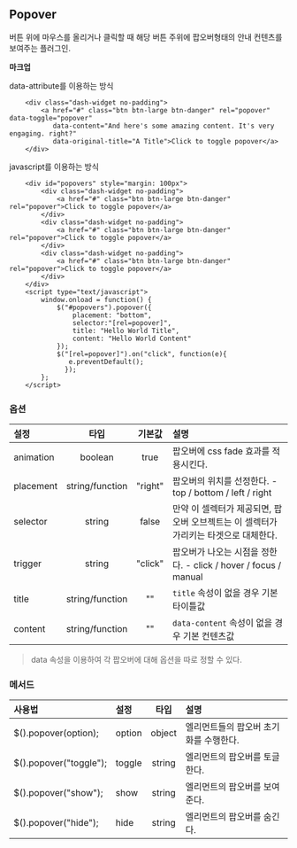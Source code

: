 <!--
layout: 'post'
section: 'Cornerstone Framework'
title: '팝오버'
outline: '버튼 위에 마우스를 올리거나 클릭할 때 해당 버튼 주위에 팝오버형태의 안내 컨텐츠를 보여주는 플러그인. data-attribute를 이용하는 방식. javascript를 이용하는 방식...'
date: '2012-11-16'
tagstr: 'widget'
order: '[4, 3, 6]'
thumbnail: '4.3.06.pop_over.png'
-->

## Popover
버튼 위에 마우스를 올리거나 클릭할 때 해당 버튼 주위에 팝오버형태의 안내 컨텐츠를 보여주는 플러그인.

__마크업__

data-attribute를 이용하는 방식


``` cm
    <div class="dash-widget no-padding">
        <a href="#" class="btn btn-large btn-danger" rel="popover" data-toggle="popover"
           data-content="And here's some amazing content. It's very engaging. right?"
           data-original-title="A Title">Click to toggle popover</a>
    </div>
```

javascript를 이용하는 방식

``` cm
    <div id="popovers" style="margin: 100px">
        <div class="dash-widget no-padding">
            <a href="#" class="btn btn-large btn-danger" rel="popover">Click to toggle popover</a>
        </div>
        <div class="dash-widget no-padding">
            <a href="#" class="btn btn-large btn-danger" rel="popover">Click to toggle popover</a>
        </div>
        <div class="dash-widget no-padding">
            <a href="#" class="btn btn-large btn-danger" rel="popover">Click to toggle popover</a>
        </div>
    </div>
    <script type="text/javascript">
	    window.onload = function() {
            $("#popovers").popover({
                placement: "bottom",
                selector:"[rel=popover]",
                title: "Hello World Title",
                content: "Hello World Content"
            });
            $("[rel=popover]").on("click", function(e){
               e.preventDefault();
              });
        };
    </script>
```

### 옵션
설정 | 타입 | 기본값 | 설명
:-- | :-: | :-: | :--
animation | boolean | true | 팝오버에 css fade 효과를 적용시킨다.
placement | string/function | "right" | 팝오버의 위치를 선정한다. - top / bottom / left / right
selector | string | false | 만약 이 셀렉터가 제공되면, 팝오버 오브젝트는 이 셀렉터가 가리키는 타겟으로 대체한다.
trigger | string | "click" | 팝오버가 나오는 시점을 정한다. - click / hover / focus / manual
title | string/function | "" | `title` 속성이 없을 경우 기본 타이틀값
content | string/function | "" | `data-content` 속성이 없을 경우 기본 컨텐츠값


> data 속성을 이용하여 각 팝오버에 대해 옵션을 따로 정할 수 있다.

### 메서드

사용법 | 설정 | 타입 | 설명
:-- | :-- | :-: | :--
$().popover(option); | option | object | 엘리먼트들의 팝오버 초기화를 수행한다.
$().popover("toggle"); | toggle | string | 엘리먼트의 팝오버를 토글한다.
$().popover("show"); | show | string | 엘리먼트의 팝오버를 보여준다.
$().popover("hide"); | hide | string | 엘리먼트의 팝오버를 숨긴다.